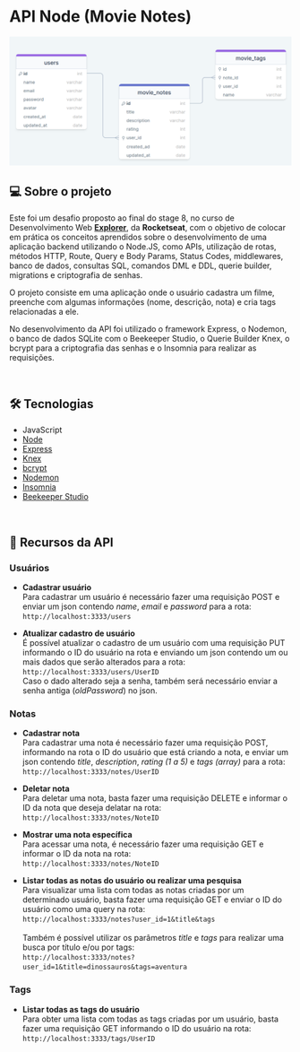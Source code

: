 # API Node (Movie Notes)

![Schema da API](https://raw.githubusercontent.com/dipimentel/explorer-stg8-MovieNotes/main/img/schema-movie-notes.png)

## 💻 Sobre o projeto
Este foi um desafio proposto ao final do stage 8, no curso de Desenvolvimento Web [**Explorer**](https://www.rocketseat.com.br/explorer), da **Rocketseat**, com o objetivo de colocar em prática os conceitos aprendidos sobre o desenvolvimento de uma aplicação backend utilizando o Node.JS, como APIs, utilização de rotas, métodos HTTP, Route, Query e Body Params, Status Codes, middlewares, banco de dados, consultas SQL, comandos DML e DDL, querie builder, migrations e criptografia de senhas.

O projeto consiste em uma aplicação onde o usuário cadastra um filme, preenche com algumas informações (nome, descrição, nota) e cria tags relacionadas a ele.

No desenvolvimento da API foi utilizado o framework Express, o Nodemon, o banco de dados SQLite com o Beekeeper Studio, o Querie Builder Knex, o bcrypt para a criptografia das senhas e o Insomnia para realizar as requisições.

&nbsp;
## 🛠 Tecnologias
- JavaScript
- [Node](https://nodejs.org/en)
- [Express](https://expressjs.com/pt-br/)
- [Knex](https://knexjs.org/)
- [bcrypt](https://www.npmjs.com/package/bcrypt)
- [Nodemon](https://nodemon.io/)
- [Insomnia](https://insomnia.rest/)
- [Beekeeper Studio](https://www.beekeeperstudio.io/)

&nbsp;
## 📄 Recursos da API

### Usuários
  - **Cadastrar usuário**<br>
  Para cadastrar um usuário é necessário fazer uma requisição POST e enviar um json contendo *name*, *email* e *password* para a rota:<br>
  `http://localhost:3333/users`
  
  - **Atualizar cadastro de usuário**<br>
  É possível atualizar o cadastro de um usuário com uma requisição PUT informando o ID do usuário na rota e enviando um json contendo um ou mais dados que serão alterados para a rota:<br>
  `http://localhost:3333/users/UserID`<br>
  Caso o dado alterado seja a senha, também será necessário enviar a senha antiga (*oldPassword*) no json.

### Notas
  - **Cadastrar nota**<br>
  Para cadastrar uma nota é necessário fazer uma requisição POST, informando na rota o ID do usuário que está criando a nota, e enviar um json contendo *title*, *description*, *rating (1 a 5)* e *tags (array)* para a rota:<br>
  `http://localhost:3333/notes/UserID`
  
  - **Deletar nota**<br>
  Para deletar uma nota, basta fazer uma requisição DELETE e informar o ID da nota que deseja delatar na rota:<br>
  `http://localhost:3333/notes/NoteID`
  
  - **Mostrar uma nota específica**<br>
  Para acessar uma nota, é necessário fazer uma requisição GET e informar o ID da nota na rota:<br>
  `http://localhost:3333/notes/NoteID`
  
  - **Listar todas as notas do usuário ou realizar uma pesquisa**<br>
  Para visualizar uma lista com todas as notas criadas por um determinado usuário, basta fazer uma requisição GET e enviar o ID do usuário como uma query na rota:<br>
  `http://localhost:3333/notes?user_id=1&title&tags`
  <br><br>
  Também é possível utilizar os parâmetros *title* e *tags* para realizar uma busca por título e/ou por tags:<br>
  `http://localhost:3333/notes?user_id=1&title=dinossauros&tags=aventura`
  

### Tags
  - **Listar todas as tags do usuário**<br>
  Para obter uma lista com todas as tags criadas por um usuário, basta fazer uma requisição GET informando o ID do usuário na rota:<br>
  `http://localhost:3333/tags/UserID`



